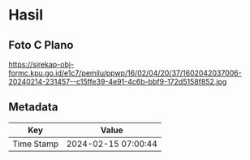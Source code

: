 # Hasil

## Foto C Plano

https://sirekap-obj-formc.kpu.go.id/e1c7/pemilu/ppwp/16/02/04/20/37/1602042037006-20240214-231457--c15ffe39-4e91-4c6b-bbf9-172d5158f852.jpg


## Metadata

| Key        | Value               |
| ---------- | ------------------- |
| Time Stamp | 2024-02-15 07:00:44 |



